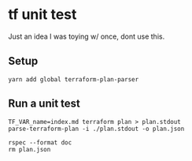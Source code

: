 # tf unit test

Just an idea I was toying w/ once, dont use this.

## Setup

`yarn add global terraform-plan-parser`

## Run a unit test

```shell
TF_VAR_name=index.md terraform plan > plan.stdout
parse-terraform-plan -i ./plan.stdout -o plan.json

rspec --format doc
rm plan.json
```

